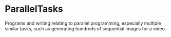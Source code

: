 # ParallelTasks
Programs and writing relating to parallel programming, especially multiple similar tasks, such as generating hundreds of sequential images for a video.
